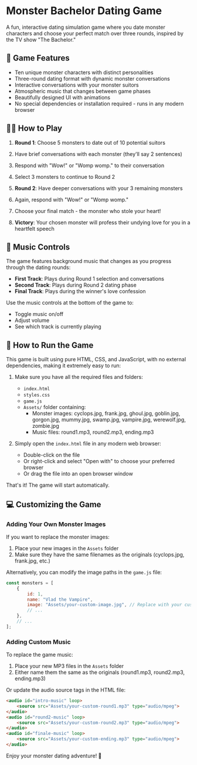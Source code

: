# Monster Bachelor Dating Game

A fun, interactive dating simulation game where you date monster characters and choose your perfect match over three rounds, inspired by the TV show "The Bachelor."

## 🌹 Game Features

- Ten unique monster characters with distinct personalities
- Three-round dating format with dynamic monster conversations
- Interactive conversations with your monster suitors
- Atmospheric music that changes between game phases
- Beautifully designed UI with animations
- No special dependencies or installation required - runs in any modern browser

## 🧟‍♂️ How to Play

1. **Round 1**: Choose 5 monsters to date out of 10 potential suitors
2. Have brief conversations with each monster (they'll say 2 sentences)
3. Respond with "Wow!" or "Womp womp." to their conversation
4. Select 3 monsters to continue to Round 2

5. **Round 2**: Have deeper conversations with your 3 remaining monsters
6. Again, respond with "Wow!" or "Womp womp."
7. Choose your final match - the monster who stole your heart!

8. **Victory**: Your chosen monster will profess their undying love for you in a heartfelt speech

## 🎵 Music Controls

The game features background music that changes as you progress through the dating rounds:

- **First Track**: Plays during Round 1 selection and conversations
- **Second Track**: Plays during Round 2 dating phase 
- **Final Track**: Plays during the winner's love confession

Use the music controls at the bottom of the game to:
- Toggle music on/off
- Adjust volume
- See which track is currently playing

## 🚀 How to Run the Game

This game is built using pure HTML, CSS, and JavaScript, with no external dependencies, making it extremely easy to run:

1. Make sure you have all the required files and folders:
   - `index.html`
   - `styles.css`
   - `game.js`
   - `Assets/` folder containing:
     - Monster images: cyclops.jpg, frank.jpg, ghoul.jpg, goblin.jpg, gorgon.jpg, mummy.jpg, swamp.jpg, vampire.jpg, werewolf.jpg, zombie.jpg
     - Music files: round1.mp3, round2.mp3, ending.mp3

2. Simply open the `index.html` file in any modern web browser:
   - Double-click on the file
   - Or right-click and select "Open with" to choose your preferred browser
   - Or drag the file into an open browser window

That's it! The game will start automatically.

## 💻 Customizing the Game

### Adding Your Own Monster Images

If you want to replace the monster images:

1. Place your new images in the `Assets` folder
2. Make sure they have the same filenames as the originals (cyclops.jpg, frank.jpg, etc.)
   
Alternatively, you can modify the image paths in the `game.js` file:

```javascript
const monsters = [
    {
        id: 1,
        name: "Vlad the Vampire",
        image: "Assets/your-custom-image.jpg", // Replace with your custom image
        // ...
    },
    // ...
];
```

### Adding Custom Music

To replace the game music:

1. Place your new MP3 files in the `Assets` folder
2. Either name them the same as the originals (round1.mp3, round2.mp3, ending.mp3)
   
Or update the audio source tags in the HTML file:

```html
<audio id="intro-music" loop>
    <source src="Assets/your-custom-round1.mp3" type="audio/mpeg">
</audio>
<audio id="round2-music" loop>
    <source src="Assets/your-custom-round2.mp3" type="audio/mpeg">
</audio>
<audio id="finale-music" loop>
    <source src="Assets/your-custom-ending.mp3" type="audio/mpeg">
</audio>
```

Enjoy your monster dating adventure! 🌹 